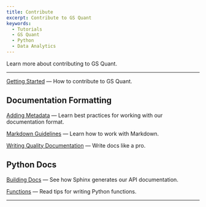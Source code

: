 ```yaml
---
title: Contribute
excerpt: Contribute to GS Quant
keywords:
  - Tutorials
  - GS Quant
  - Python
  - Data Analytics
---
```


Learn more about contributing to GS Quant.

---

[Getting Started](/gsquant/contribute/Contributing/getting-started) — How to contribute to GS Quant.

## Documentation Formatting

[Adding Metadata](/gsquant/contribute/Documentation-Formatting/adding-metadata) — Learn best practices for working with our documentation format.

[Markdown Guidelines](/gsquant/contribute/Documentation-Formatting/adding-metadata) — Learn how to work with Markdown.

[Writing Quality Documentation](/gsquant/contribute/Documentation-Formatting/how-to-write-quality-documentation) — Write docs like a pro.

## Python Docs

[Building Docs](/gsquant/contribute/Python-Docs/building-docs) — See how Sphinx generates our API documentation.

[Functions](/gsquant/contribute/Python-Docs/functions) — Read tips for writing Python functions.

---
